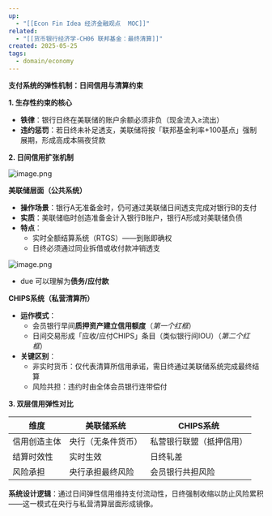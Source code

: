 ```yaml
---
up:
  - "[[Econ Fin Idea 经济金融观点  MOC]]"
related:
  - "[[货币银行经济学-CH06 联邦基金：最终清算]]"
created: 2025-05-25
tags:
  - domain/economy
---
```

**支付系统的弹性机制：日间信用与清算约束**

**1. 生存性约束的核心**
- **铁律**：银行日终在美联储的账户余额必须非负（现金流入≥流出）
- **违约惩罚**：若日终未补足透支，美联储将按「联邦基金利率+100基点」强制展期，形成高成本隔夜贷款

**2. 日间信用扩张机制**

![image.png](https://s1.vika.cn/space/2025/05/25/9aa13dcfafe344288b34c35c1edc7d4a)


**美联储层面（公共系统）**
- **操作场景**：银行A无准备金时，仍可通过美联储日间透支完成对银行B的支付
- **实质**：美联储临时创造准备金计入银行B账户，银行A形成对美联储负债
- **特点**：
  - 实时全额结算系统（RTGS）——到账即确权
  - 日终必须通过同业拆借或收付款冲销透支

![image.png](https://s1.vika.cn/space/2025/05/25/4b9737e7594c4b259d95c54bbb1619fa)

- due 可以理解为**债务/应付款**

**CHIPS系统（私营清算所）**
- **运作模式**：
  - 会员银行早间**质押资产建立信用额度**（*第一个红框*）
  - 日间交易形成「应收/应付CHIPS」条目（类似银行间IOU）（*第二个红框*）
- **关键区别**：
  - 非实时货币：仅代表清算所信用承诺，需日终通过美联储系统完成最终结算
  - 风险共担：违约时由全体会员银行连带偿付

**3. 双层信用弹性对比**

| **维度** | **美联储系统** | **CHIPS系统**  |
| ------ | --------- | ------------ |
| 信用创造主体 | 央行（无条件货币） | 私营银行联盟（抵押信用） |
| 结算时效性  | 实时生效      | 日终轧差         |
| 风险承担   | 央行承担最终风险  | 会员银行共担风险     |

**系统设计逻辑**：通过日间弹性信用维持支付流动性，日终强制收缩以防止风险累积——这一模式在央行与私营清算层面形成镜像。



